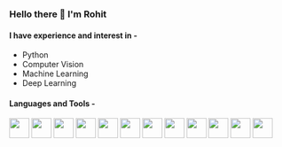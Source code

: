 ### Hello there 👋 I'm Rohit

#### I have experience and interest in -
* Python
* Computer Vision
* Machine Learning
* Deep Learning

#### Languages and Tools - 
<p>
<img height="36" width="36" src="https://www.vectorlogo.zone/logos/python/python-icon.svg" /> 
<img height="36" width="36" src="https://www.vectorlogo.zone/logos/tensorflow/tensorflow-icon.svg" />
<img height="36" width="36" src="https://www.vectorlogo.zone/logos/pytorch/pytorch-icon.svg" /> 
<img height="36" width="36" src="https://www.vectorlogo.zone/logos/jupyter/jupyter-icon.svg" /> 
<img height="36" width="36" src="https://www.vectorlogo.zone/logos/w3_html5/w3_html5-icon.svg" /> 
<img height="36" width="36" src="https://www.vectorlogo.zone/logos/getbootstrap/getbootstrap-icon.svg" /> 
<img height="36" width="36" src="https://www.vectorlogo.zone/logos/heroku/heroku-icon.svg" />
<img height="36" width="36" src="https://www.vectorlogo.zone/logos/amazon_aws/amazon_aws-icon.svg" /> 
<img height="36" width="36" src="https://www.vectorlogo.zone/logos/git-scm/git-scm-icon.svg" />
<img height="36" width="36" src="https://www.vectorlogo.zone/logos/mongodb/mongodb-icon.svg" /> 
<img height="36" width="36" src="https://www.vectorlogo.zone/logos/opencv/opencv-icon.svg" /> 
<img height="36" width="36" src="https://www.vectorlogo.zone/logos/pocoo_flask/pocoo_flask-icon.svg" /> 
</p>
